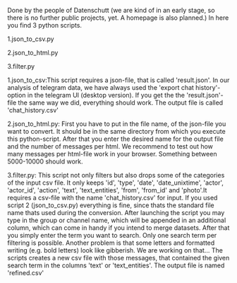 Done by the people of Datenschutt (we are kind of in an early stage, so there is
no further public projects, yet. A homepage is also planned.)
In here you find 3 python scripts.

1.json_to_csv.py

2.json_to_html.py

3.filter.py

1.json_to_csv:This script requires a json-file, that is called 'result.json'. 
In our analysis of telegram data, we have always used the 'export chat history'-option in the telegram UI (desktop version). If you get the the 'result.json'-file 
the same way we did, everything should work. The output file is called 'chat_history.csv'

2.json_to_html.py: First you have to put in the file name, of the json-file you want to convert. It should be in the same directory from which you execute this python-script. After that you enter the desired name for the output file and the number of messages per html. We recommend  to test out how many messages per html-file work in your browser. Something between 5000-10000 should work. 

3.filter.py:  This script not only filters but also drops some of the categories of the input csv file. It only keeps 'id', 'type', 'date', 'date_unixtime', 'actor', 'actor_id', 'action',  'text', 'text_entities', 'from', 'from_id' and 'photo'.It requires a csv-file with the name 'chat_history.csv' for input. If you used script 2 (json_to_csv.py) everything is fine, since thats the standard file name thats used during the conversion.
After launching the script you may type in the group or channel name, which will be appended in an additional column, which can come in handy if you intend to merge datasets. After that you simply enter the term you want to search. Only one search term per filtering is possible. Another problem is that some letters and formatted writing (e.g. bold letters) look like gibberish. We are working on that... The scripts creates a new csv file with those messages, that contained the given search term in the columns 'text' or 'text_entities'. The output file is named 'refined.csv'
